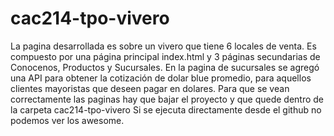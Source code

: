 # cac214-tpo-vivero
La pagina desarrollada es sobre un vivero que tiene 6 locales de venta. Es compuesto por una página principal index.html y 3 páginas secundarias de Conocenos, Productos y Sucursales.
En la pagina de sucursales se agregó una API para obtener la cotización de dolar blue promedio, para aquellos clientes mayoristas que deseen pagar en dolares.
Para que se vean correctamente las paginas hay que bajar el proyecto y que quede dentro de la carpeta cac214-tpo-vivero
Si se ejecuta directamente desde el github no podemos ver los awesome.

